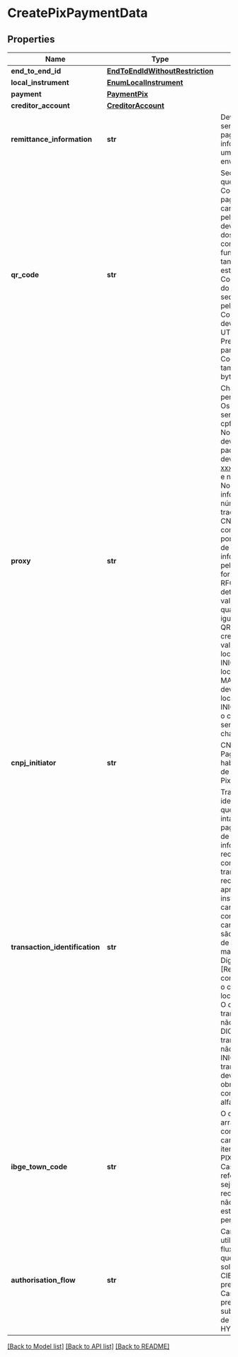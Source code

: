 # CreatePixPaymentData

## Properties
Name | Type | Description | Notes
------------ | ------------- | ------------- | -------------
**end_to_end_id** | [**EndToEndIdWithoutRestriction**](EndToEndIdWithoutRestriction.md) |  | 
**local_instrument** | [**EnumLocalInstrument**](EnumLocalInstrument.md) |  | 
**payment** | [**PaymentPix**](PaymentPix.md) |  | 
**creditor_account** | [**CreditorAccount**](CreditorAccount.md) |  | 
**remittance_information** | **str** | Deve ser preenchido sempre que o usuário pagador inserir alguma informação adicional em um pagamento, a ser enviada ao recebedor.  | [optional] 
**qr_code** | **str** | Sequência de caracteres que corresponde ao QR Code disponibilizado para o pagador. É a sequência de caracteres que seria lida pelo leitor de QR Code, e deve propiciar o retorno dos dados do pagador após consulta na DICT. Essa funcionalidade é possível tanto para QR Code estático quanto para QR Code dinâmico. No arranjo do Pix esta é a mesma sequência gerada e/ou lida pela funcionalidade Pix Copia e Cola. Este campo deverá ser no formato UTF-8. [Restrição] Preenchimento obrigatório para pagamentos por QR Code, observado o tamanho máximo de 512 bytes.  | [optional] 
**proxy** | **str** | Chave cadastrada no DICT pertencente ao recebedor. Os tipos de chaves podem ser: telefone, e-mail, cpf/cnpj ou chave aleatória. No caso de telefone celular deve ser informado no padrão E.1641. Para e-mail deve ter o formato xxxxxxxx@xxxxxxx.xxx(.xx) e no máximo 77 caracteres. No caso de CPF deverá ser informado com 11 números, sem pontos ou traços. Para o caso de CNPJ deverá ser informado com 14 números, sem pontos ou traços. No caso de chave aleatória deve ser informado o UUID gerado pelo DICT, conforme formato especificado na RFC41223. Se informado, a detentora da conta deve validar o proxy no DICT quando localInstrument for igual a DICT, QRDN ou QRES e validar o campo creditorAccount. Esta validação é opcional caso o localInstrument for igual a INIC. [Restrição] Se localInstrument for igual a MANU, o campo proxy não deve ser preenchido. Se localInstrument for igual INIC, DICT, QRDN ou QRES, o campo proxy deve ser sempre preenchido com a chave Pix.  | [optional] 
**cnpj_initiator** | **str** | CNPJ do Iniciador de Pagamento devidamente habilitado para a prestação de Serviço de Iniciação no Pix. | 
**transaction_identification** | **str** | Trata-se de um identificador de transação que deve ser retransmitido intacto pelo PSP do pagador ao gerar a ordem de pagamento. Essa informação permitirá ao recebedor identificar e correlacionar a transferência, quando recebida, com a apresentação das instruções ao pagador. Os caracteres permitidos no contexto do Pix para o campo txid (EMV 62-05) são: - Letras minúsculas, de ‘a’ a ‘z’ - Letras maiúsculas, de ‘A’ a ‘z’ - Dígitos decimais, de ‘0’ a ‘9’  [Restrição] Preenchimento condicional de acordo com o conteúdo do campo localInstument:  – MANU - O campo transactionIdentification não deve ser preenchido.   – DICT - O campo transactionIdentification não deve ser preenchido.   – INIC - O campo transactionIdentification deve ser preenchido obrigatoriamente e deve conter até 25 caracteres alfanuméricos ([a-z|A-Z|0-9]).   – QRES - Caso o QR Code estático possua o dado &lt;i&gt;&lt;&lt;i/&gt;TxId&lt;i&gt;&gt;&lt;i/&gt; preenchido, o campo transactionIdentification deverá ser preenchido com este valor, caso o QR Code não possua o &lt;i&gt;&lt;&lt;i/&gt;TxId&lt;i&gt;&gt;&lt;i/&gt; o campo transactionIdentification não deverá ser preenchido. O &lt;i&gt;&lt;&lt;i/&gt;TxId&lt;i&gt;&gt;&lt;i/&gt; deve conter até 25 caracteres alfanuméricos ([a-z|A-Z|0-9]).   – QRDN - Será obrigatório seu preenchimento com o &lt;i&gt;&lt;&lt;i/&gt;TxId&lt;i&gt;&gt;&lt;i/&gt; do payload JSON do QR Code dinâmico. O &lt;i&gt;&lt;&lt;i/&gt;TxId&lt;i&gt;&gt;&lt;i/&gt; deve conter entre 26 e 35 caracteres alfanuméricos ([a-z|A-Z|0-9]).  A detentora de conta deve validar se a condicionalidade e o formato do campo foram atendidas pela iniciadora de pagamento.    | [optional] 
**ibge_town_code** | **str** | O campo ibgetowncode no arranjo PIX, tem o mesmo comportamento que o campo codMun descrito no item 1.6.6 do manual do PIX, conforme segue:  1. Caso a informação referente ao município não seja enviada; o PSP do recebedor assumirá que não existem feriados estaduais e municipais no período em questão;  | [optional] 
**authorisation_flow** | **str** | Campo condicional utilizado para identificar o fluxo de autorização em que o pagamento foi solicitado.  [Restrição] Se CIBA ou FIDO, preenchimento obrigatório. Caso o campo não esteja presente no payload, subentende-se que o fluxo de autorização utilizado é o HYBRID_FLOW.  | [optional] 

[[Back to Model list]](../README.md#documentation-for-models) [[Back to API list]](../README.md#documentation-for-api-endpoints) [[Back to README]](../README.md)

